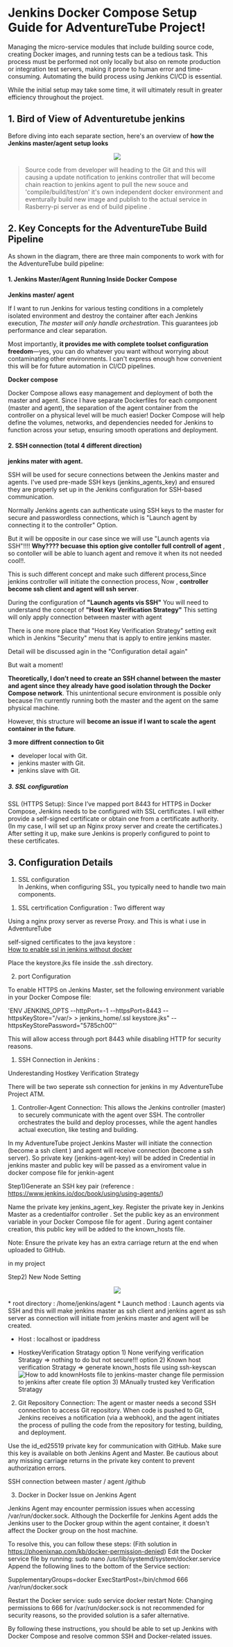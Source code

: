 
# Jenkins Docker Compose Setup Guide for AdventureTube Project!

Managing the micro-service modules that include building source code, creating Docker images, and running tests can be a tedious task. 
This process must be performed not only locally but also on remote production or integration test servers, making it prone to human error and time-consuming. 
Automating the build process using Jenkins CI/CD is essential.

While the initial setup may take some time, it will ultimately result in greater efficiency throughout the project.


## 1. Bird of View of Adventuretube jenkins 
Before diving into each separate section, here's an overview of **how the Jenkins master/agent setup looks**
<p align="center"> <img src="/images/AdventureTube-Server-Jenkins.jpg"></p>

>Source code from developer will heading to the Git and this will causing a update notification to jenkins controller that will become chain reaction to jenkins agent to pull the new souce and 'compile/build/test/on'
it's own independent docker environment and eventurally build new image and publish to the actual service in Rasberry-pi server as end of build pipeline .




## 2. Key Concepts for the AdventureTube Build Pipeline
As shown in the diagram, there are three main components to work with for the AdventureTube build pipeline:

#### 1. Jenkins Master/Agent Running Inside Docker Compose

**Jenkins master/ agent**

If I want to run Jenkins for various testing conditions in a completely isolated environment 
and destroy the container after each Jenkins execution, *The master will only handle orchestration*.
This guarantees job performance and clear separation.

Most importantly, **it provides me with complete toolset configuration freedom**—yes,
you can do whatever you want without worrying about contaminating other environments.
I can't express enough how convenient this will be for future automation in CI/CD pipelines.

**Docker compose**

Docker Compose allows easy management and deployment of both the master and agent. 
Since I have separate Dockerfiles for each component (master and agent), 
the separation of the agent container from the controller on a physical level will be much easier! 
Docker Compose will help define the volumes, networks,
and dependencies needed for Jenkins to function across your setup, 
ensuring smooth operations and deployment.


#### 2.  SSH connection (total 4 different direction)

**jenkins mater with agent.**

SSH will be used for secure connections between the Jenkins master and agents. 
I've used pre-made SSH keys (jenkins_agents_key) and ensured they are properly set up 
in the Jenkins configuration for SSH-based communication. 

Normally Jenkins agents can authenticate using SSH keys to the master for 
secure and passwordless connections, which is "Launch agent by connecting it to the controller" Option. 


But it will be opposite in our case since we will use "Launch agents via SSH"!!!!
**Why???? becuase this option give contoller full controll of agent** , 
so contoller will be able to luanch agent and remove it when its not needed cool!!.

This is such different concept and make such different process,Since jenkins controller will initiate 
the connection process,   Now , **controller become ssh client and agent will ssh server**. 

During the configuration of **"Launch agents vis SSH"**
You will need to understand the concept of  **"Host Key Verification Strategy"** 
This setting will only apply connection between master with agent 

There is one more place that "Host Key Verification Strategy" setting exit which in 
Jenkins "Security" menu  that is apply to entire jenkins master.

Detail will be discussed agin in the "Configuration detail again"


But wait a moment! 

**Theoretically, I don’t need to create an SSH channel between the master and agent 
since they already have good isolation through the Docker Compose network**.
This unintentional secure environment is possible only because
I’m currently running both the master and the agent on the same physical machine. 

However, this structure will **become an issue if I want to scale the agent container in the future**.

**3 more diffrent connection to Git**
- developer local  with Git.
- jenkins master with Git.
- jenkins slave with Git.   

##### 3. SSL configuration 

SSL (HTTPS Setup): 
Since I’ve mapped port 8443 for HTTPS in Docker Compose, 
Jenkins needs to be configured with SSL certificates. 
I will either provide a self-signed certificate or obtain one from a certificate authority. 
(In my case, I will set up an Nginx proxy server and create the certificates.) 
After setting it up, make sure Jenkins is properly configured to point to these certificates.




## 3.  Configuration Details


1. SSL configuration  
In Jenkins, when configuring SSL, you typically need to handle two main components. 

1) SSL certrification Configuration : Two different way 

Using a nginx proxy server   as reverse Proxy. and This is what i use in AdventureTube 

self-signed certificates to the java keystore :       
[How to enable ssl in jenkins without docker](https://www.baeldung.com/ops/jenkins-enable-https)

Place the keystore.jks file inside the .ssh directory.


2) port Configuration 

To enable HTTPS on Jenkins Master, set the following environment variable in your Docker Compose file:

'ENV JENKINS_OPTS --httpPort=-1 --httpsPort=8443 --httpsKeyStore="/var/> > jenkins_home/.ssl keystore.jks" --httpsKeyStorePassword="5785ch00"'

This will allow access through port 8443 while disabling HTTP for security reasons.

1. SSH Connection in Jenkins : 

Underestanding Hostkey Verification Strategy 


There will be two seperate ssh connection for jenkins in my AdventureTube Project ATM.

1) Controller-Agent Connection: 
This allows the Jenkins controller (master) to securely communicate with the agent over SSH. 
The controller orchestrates the build and deploy processes, while the agent handles actual execution, 
like testing and building.

In my AdventureTube project  Jenkins Master will initiate the connection (become a ssh client )
and agent will receive connection (become a ssh server).
So private key (jenkins-agent-key) will be added in Credential in jenkins master 
and public key will be passed as a enviroment value in docker compose file for jenkin-agent


Step1)Generate an SSH key pair  (reference : https://www.jenkins.io/doc/book/using/using-agents/)

Name the private key jenkins_agent_key.
Register the private key in Jenkins Master as a credentialfor controller .
Set the public key as an environment variable in your Docker Compose file for agent .
During agent container creation, this public key will be added to the known_hosts file.

Note: Ensure the private key has an extra carriage return at the end when uploaded to GitHub.

in my project 



Step2) New Node Setting
<p align="center"> <img src="/images/node-setting.png"></p>
* root directory : /home/jenkins/agent
* Launch method : Launch agents via SSH and  this will make jenkins master as ssh client and  jenkins agent as ssh server
             as connection will  initiate from jenkins master and agent will be created.

* Host : localhost or ipaddress

* HostkeyVerification Stratagy 
option 1) None verifying verification Stratagy  => nothing to do but not secure!!!
option 2) Known host verification Stratagy => generate known_hosts file using ssh-keyscan
![How to add knownHosts file to jenkins-master](images/ssh-keyscan.png)
change file permission to jenkins after create file
option 3) MAnually trusted key Verification Stratagy 

2) Git Repository Connection: 
The agent or master needs a second SSH connection to access  Git repository.
When code is pushed to Git, Jenkins receives a notification (via a webhook), 
and the agent initiates the process of pulling the code from the repository for testing, building, and deployment.

Use the id_ed25519 private key for communication with GitHub.
Make sure this key is available on both Jenkins Agent and Master.
Be cautious about any missing carriage returns in the private key content to prevent authorization errors.





SSH connection between master / agent /github 





3) Docker in Docker Issue on Jenkins Agent

Jenkins Agent may encounter permission issues when accessing /var/run/docker.sock.
Although the Dockerfile for Jenkins Agent adds the Jenkins user to the Docker group within the agent container, 
it doesn't affect the Docker group on the host machine.

To resolve this, you can follow these steps:
(Fith solution in https://phoenixnap.com/kb/docker-permission-denied) 
Edit the Docker service file by running: sudo nano /usr/lib/systemd/system/docker.service
Append the following lines to the bottom of the Service section:

SupplementaryGroups=docker
ExecStartPost=/bin/chmod 666 /var/run/docker.sock

Restart the Docker service: sudo service docker restart
Note: Changing permissions to 666 for /var/run/docker.sock is not recommended for security reasons, so the provided solution is a safer alternative.

By following these instructions, you should be able to set up Jenkins with Docker Compose and resolve common SSH and Docker-related issues.


